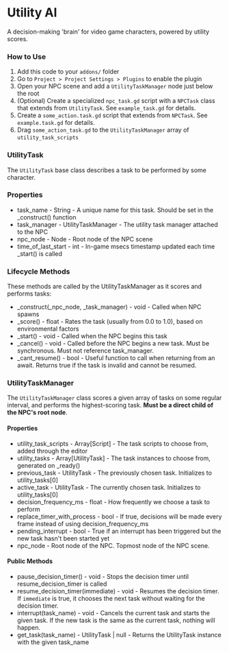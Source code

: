 # Utility AI

A decision-making 'brain' for video game characters, powered by utility scores.

### How to Use

1. Add this code to your `addons/` folder
1. Go to `Project > Project Settings > Plugins` to enable the plugin
1. Open your NPC scene and add a `UtilityTaskManager` node just below the root
1. (Optional) Create a specialized `npc_task.gd` script with a `NPCTask` class that extends from `UtilityTask`. See `example_task.gd` for details.
1. Create a `some_action.task.gd` script that extends from `NPCTask`. See `example.task.gd` for details.
1. Drag `some_action_task.gd` to the `UtilityTaskManager` array of `utility_task_scripts`

### UtilityTask

The `UtilityTask` base class describes a task to be performed by some character.

### Properties

- task_name - String - A unique name for this task. Should be set in the _construct() function
- task_manager - UtilityTaskManager - The utility task manager attached to the NPC
- npc_node - Node - Root node of the NPC scene
- time_of_last_start - int - In-game msecs timestamp updated each time _start() is called

### Lifecycle Methods

These methods are called by the UtilityTaskManager as it scores and performs tasks:
- _construct(_npc_node, _task_manager) - void - Called when NPC spawns
- _score() - float - Rates the task (usually from 0.0 to 1.0), based on environmental factors
- _start() - void - Called when the NPC begins this task
- _cancel() - void - Called before the NPC begins a new task. Must be synchronous. Must not reference task_manager.
- _cant_resume() - bool - Useful function to call when returning from an await. Returns true if the task is invalid and cannot be resumed.

### UtilityTaskManager

The `UtilityTaskManager` class scores a given array of tasks on some regular interval, and performs the highest-scoring task. **Must be a direct child of the NPC's root node**.

#### Properties

- utility_task_scripts - Array[Script] - The task scripts to choose from, added through the editor
- utility_tasks - Array[UtilityTask] - The task instances to choose from, generated on _ready()
- previous_task - UtilityTask - The previously chosen task. Initializes to utility_tasks[0]
- active_task - UtilityTask - The currently chosen task. Initializes to utility_tasks[0]
- decision_frequency_ms - float - How frequently we choose a task to perform
- replace_timer_with_process - bool - If true, decisions will be made every frame instead of using decision_frequency_ms
- pending_interrupt - bool - True if an interrupt has been triggered but the new task hasn't been started yet
- npc_node - Root node of the NPC. Topmost node of the NPC scene.

#### Public Methods

- pause_decision_timer() - void - Stops the decision timer until resume_decision_timer is called
- resume_decision_timer(immediate) - void - Resumes the decision timer. If `immediate` is true, it chooses the next task without waiting for the decision timer.
- interrupt(task_name) - void - Cancels the current task and starts the given task. If the new task is the same as the current task, nothing will happen.
- get_task(task_name) - UtilityTask | null - Returns the UtilityTask instance with the given task_name
